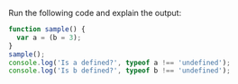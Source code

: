 Run the following code and explain the output:

```js
function sample() {
  var a = (b = 3);
}
sample();
console.log('Is a defined?', typeof a !== 'undefined');
console.log('Is b defined?', typeof b !== 'undefined');
```
